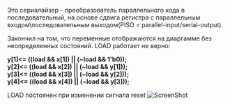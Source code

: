 Это сериалайзер - преобразователь параллельного кода в последовательный, на основе сдвига регистра
с параллельным входом\последовательным выходом(PISO = parallel-input/serial-output).

Закончил на том, что переменные отображаются на диаргамме без неопределенных состояний. LOAD работает не верно:

**y[1]<= ((load && x[1]) || (~load && 1'b0));  
y[2]<= ((load && x[2]) || (~load && y[1]));   
y[3]<= ((load && x[3]) || (~load && y[2]));  
y[4]<= ((load && x[4]) || (~load && y[3]));**

LOAD постоянен при изменении сигнала reset
![ScreenShot](https://raw.githubusercontent.com/sht4nigga/FPGA/Assign_Reg/JbFPGA/Transceiver/Serializer/Behavioral/Behavioral%20srlzr.jpg)
